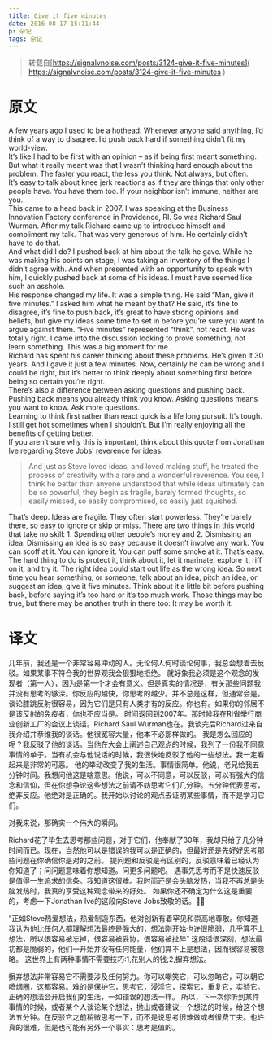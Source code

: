 ```yaml
---
title: Give it five minutes
date: 2016-08-17 15:11:44
p: 杂记 
tags: 杂记
---
```


> 转载自[https://signalvnoise.com/posts/3124-give-it-five-minutes](
https://signalvnoise.com/posts/3124-give-it-five-minutes
)

<!--more-->

# 原文
A few years ago I used to be a hothead. Whenever anyone said anything, I’d think of a way to disagree. I’d push back hard if something didn’t fit my world-view.  
It’s like I had to be first with an opinion – as if being first meant something. But what it really meant was that I wasn’t thinking hard enough about the problem. The faster you react, the less you think. Not always, but often.   
It’s easy to talk about knee jerk reactions as if they are things that only other people have. You have them too. If your neighbor isn’t immune, neither are you.  
This came to a head back in 2007. I was speaking at the Business Innovation Factory conference in Providence, RI. So was Richard Saul Wurman. After my talk Richard came up to introduce himself and compliment my talk. That was very generous of him. He certainly didn’t have to do that.     
And what did I do? I pushed back at him about the talk he gave. While he was making his points on stage, I was taking an inventory of the things I didn’t agree with. And when presented with an opportunity to speak with him, I quickly pushed back at some of his ideas. I must have seemed like such an asshole.    
His response changed my life. It was a simple thing. He said “Man, give it five minutes.” I asked him what he meant by that? He said, it’s fine to disagree, it’s fine to push back, it’s great to have strong opinions and beliefs, but give my ideas some time to set in before you’re sure you want to argue against them. “Five minutes” represented “think”, not react. He was totally right. I came into the discussion looking to prove something, not learn something.
This was a big moment for me.     
Richard has spent his career thinking about these problems. He’s given it 30 years. And I gave it just a few minutes. Now, certainly he can be wrong and I could be right, but it’s better to think deeply about something first before being so certain you’re right.  
There’s also a difference between asking questions and pushing back. Pushing back means you already think you know. Asking questions means you want to know. Ask more questions.  
Learning to think first rather than react quick is a life long pursuit. It’s tough. I still get hot sometimes when I shouldn’t. But I’m really enjoying all the benefits of getting better.   
If you aren’t sure why this is important, think about this quote from Jonathan Ive regarding Steve Jobs’ reverence for ideas:  
> And just as Steve loved ideas, and loved making stuff, he treated the process of creativity with a rare and a wonderful reverence. You see, I think he better than anyone understood that while ideas ultimately can be so powerful, they begin as fragile, barely formed thoughts, so easily missed, so easily compromised, so easily just squished.       

That’s deep. Ideas are fragile. They often start powerless. They’re barely there, so easy to ignore or skip or miss.
There are two things in this world that take no skill: 1. Spending other people’s money and 2. Dismissing an idea.
Dismissing an idea is so easy because it doesn’t involve any work. You can scoff at it. You can ignore it. You can puff some smoke at it. That’s easy. The hard thing to do is protect it, think about it, let it marinate, explore it, riff on it, and try it. The right idea could start out life as the wrong idea.
So next time you hear something, or someone, talk about an idea, pitch an idea, or suggest an idea, give it five minutes. Think about it a little bit before pushing back, before saying it’s too hard or it’s too much work. Those things may be true, but there may be another truth in there too: It may be worth it.

# 译文
几年前，我还是一个非常容易冲动的人。无论何人何时谈论何事，我总会想着去反驳。如果某事不符合我的世界观我会狠狠地拒绝。
就好象我必须是这个观念的发现者（第一人），因为是第一个才会有意义。但是真实的情况是，有关那些问题我并没有思考的够深。你反应的越快，你思考的越少。并不总是这样，但通常会是。
谈论膝跳反射很容易，因为它们是只有人类才有的反应。你也有。如果你的邻居不是该反射的免疫者，你也不应当是。
时间返回到2007年。那时候我在RI省举行商业创新工厂的会议上谈话。Richard Saul Wurman也在。我谈完后Richard过来自我介绍并恭维我的谈话。他很宽容大量，他本不必那样做的。
我是怎么回应的呢？我反驳了他的谈话。当他在大会上阐述自己观点的时候，我列了一份我不同意事情的单子。当有机会与他说话的时候，我很快地反驳了他的一些想法。我一定看起来是非常的可恶。
他的举动改变了我的生活。事情很简单。他说，老兄给我五分钟时间。我想问他这是啥意思。他说，可以不同意，可以反驳，可以有强大的信念和信仰，但在你想争论这些想法之前请不妨思考它们几分钟。五分钟代表思考，绝非反应。他绝对是正确的。我开始以讨论的观点去证明某些事情，而不是学习它们。

对我来说，那确实一个伟大的瞬间。

Richard花了毕生去思考那些问题，对于它们，他奉献了30年，我却只给了几分钟时间而已。现在，当然他可以是错误的我可以是正确的，但最好还是先好好思考那些问题在你确信你是对的之前。
提问题和反驳是有区别的，反驳意味着已经认为你知道了；问问题意味着你想知道。问更多问题吧。
遇事先思考而不是快速反驳是值得一生追求的信条。我知道这很难。我时而还是会头脑发热，当我不再总是头脑发热时，我真的享受这种观念带来的好处。
如果你还不确定为什么这是重要的，考虑一下Jonathan Ive的这段向Steve Jobs致敬的话。

“正如Steve热爱想法，热爱制造东西，他对创新有着罕见和崇高地尊敬。你知道我认为他比任何人都理解想法最终是强大的，想法刚开始也许很脆弱，几乎算不上想法，所以很容易被忘掉，很容易被妥协，很容易被扯碎”
这段话很深刻，想法最初都是脆弱的，他们一开始并没有任何能量，他们算不上是想法，因而很容易被忽略。
这世界上有两种事情不需要技巧:1,花别人的钱;2,摒弃想法。

摒弃想法非常容易它不需要涉及任何努力。你可以嘲笑它，可以忽略它，可以朝它喷烟圈，这都容易。难的是保护它，思考它，浸淫它，探索它，重复它，实验它。正确的想法会开启我们的生活，一如错误的想法一样。
所以，下一次你听到某件事情的时候，或者某个人谈论某个想法，抛出或者建议一个想法的时候，给这个想法五分钟。在反驳它之前稍微思考一下，而不是说思考很难做或者很费工夫。也许真的很难，但是也可能有另外一个事实：思考是值的。
